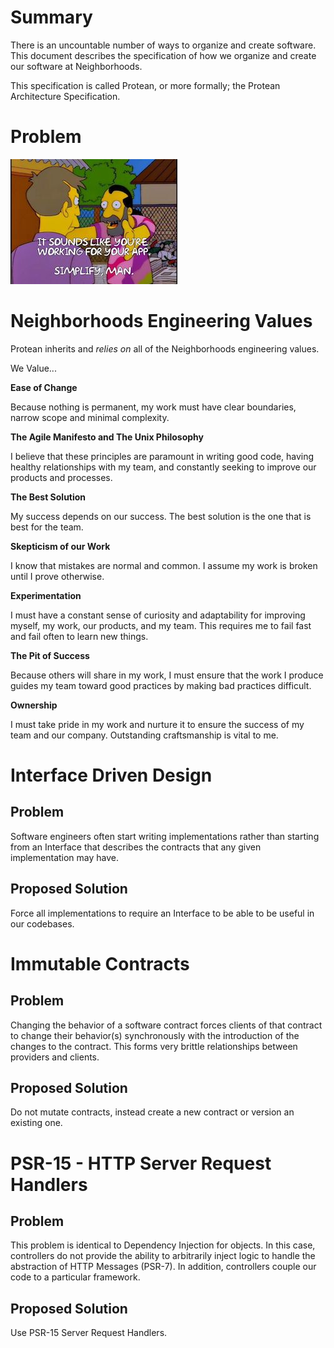 # Summary
There is an uncountable number of ways to organize and create software. This document describes the specification of how we organize and create our software at Neighborhoods.  

This specification is called Protean, or more formally; the Protean Architecture Specification.

# Problem
![simplify](images/simplify.jpeg)

# Neighborhoods Engineering Values
Protean inherits and *relies on* all of the Neighborhoods engineering values.

We Value...

**Ease of Change**

Because nothing is permanent, my work must have clear boundaries, narrow scope and minimal complexity.

**The Agile Manifesto and The Unix Philosophy**

I believe that these principles are paramount in writing good code, having healthy relationships with my team, and constantly seeking to improve our products and processes.

**The Best Solution**

My success depends on our success. The best solution is the one that is best for the team.

**Skepticism of our Work**

I know that mistakes are normal and common. I assume my work is broken until I prove otherwise.

**Experimentation**

I must have a constant sense of curiosity and adaptability for improving myself, my work, our products, and my team. This requires me to fail fast and fail often to learn new things.

**The Pit of Success**

Because others will share in my work, I must ensure that the work I produce guides my team toward good practices by making bad practices difficult.

**Ownership**

I must take pride in my work and nurture it to ensure the success of my team and our company. Outstanding craftsmanship is vital to me.

# Interface Driven Design

## Problem
Software engineers often start writing implementations rather than starting from an Interface that describes the contracts that any given implementation may have.

## Proposed Solution
Force all implementations to require an Interface to be able to be useful in our codebases.

# Immutable Contracts
## Problem
Changing the behavior of a software contract forces clients of that contract to change their behavior(s) synchronously with the introduction of the changes to the contract.  This forms very brittle relationships between providers and clients.

## Proposed Solution
Do not mutate contracts, instead create a new contract or version an existing one.

# PSR-15 - HTTP Server Request Handlers
## Problem
This problem is identical to Dependency Injection for objects.  In this case, controllers do not provide the ability to arbitrarily inject logic to handle the abstraction of HTTP Messages (PSR-7). In addition, controllers couple our code to a particular framework.

## Proposed Solution
Use PSR-15 Server Request Handlers.
